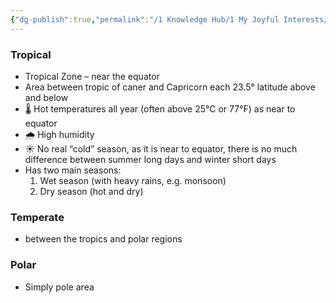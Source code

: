 ```yaml
---
{"dg-publish":true,"permalink":"/1 Knowledge Hub/1 My Joyful Interests/Science/Terms/","noteIcon":""}
---
```


### Tropical
- Tropical Zone – near the equator
- Area between tropic of caner and Capricorn each 23.5° latitude above and below
- 🌡️ Hot temperatures all year (often above 25°C or 77°F) as near to equator
- 🌧️ High humidity
- ☀️ No real “cold” season, as it is near to equator, there is no much difference between summer long days and winter short days
- Has two main seasons:
    1. Wet season (with heavy rains, e.g. monsoon)
    2. Dry season (hot and dry)
### Temperate
- between the tropics and polar regions
### Polar 
- Simply pole area
